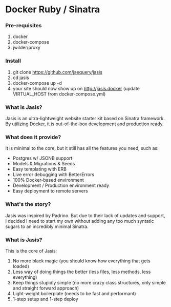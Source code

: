 # Docker Ruby / Sinatra 

### Pre-requisites

1) docker
2) docker-compose
3) jwilder/proxy

### Install

1) git clone https://github.com/jaequery/jasis
2) cd jasis
3) docker-compose up -d
4) your site should now show up on http://jasis.docker (update VIRTUAL_HOST from docker-compose.yml)


### What is Jasis?

Jasis is an ultra-lightweight website starter kit based on Sinatra framework. By utilizing Docker, it is out-of-the-box development and production ready.

### What does it provide?

It is minimal to the core, but it still has all the features you need, such as:

* Postgres w/ JSONB support
* Models & Migrations & Seeds
* Easy templating with ERB
* Live error debugging with BetterErrors
* 100% Docker-based environment
* Development / Production environment ready
* Easy deployment to remote servers

### What's the story?

Jasis was inspired by Padrino. But due to their lack of updates and support, I decided I need to start my own without adding any too much syntatic sugars to an incredibly minimal Sinatra.

### What is Jasis?

This is the core of Jasis: 

1. No more black magic (you should know how everything that gets loaded)
2. Less way of doing things the better (less files, less methods, less everything)
3. Keep things stupidly simple (no more crazy class structures, only simple and straight forward approach)
4. Light-weight boilerplate (needs to be fast and performant)
5. 1-step setup and 1-step deploy
